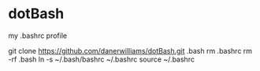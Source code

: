 # dotBash
my .bashrc profile    

git clone https://github.com/danerwilliams/dotBash.git .bash
rm .bashrc
rm -rf .bash
ln -s ~/.bash/bashrc ~/.bashrc
source ~/.bashrc
